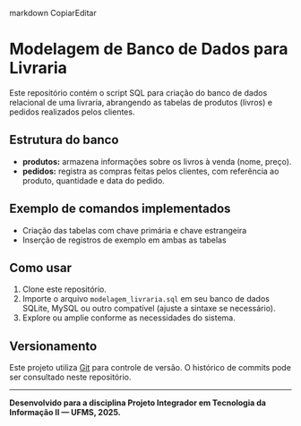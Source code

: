 markdown
CopiarEditar
# Modelagem de Banco de Dados para Livraria

Este repositório contém o script SQL para criação do banco de dados relacional de uma livraria, abrangendo as tabelas de produtos (livros) e pedidos realizados pelos clientes.

## Estrutura do banco

- **produtos:** armazena informações sobre os livros à venda (nome, preço).
- **pedidos:** registra as compras feitas pelos clientes, com referência ao produto, quantidade e data do pedido.

## Exemplo de comandos implementados

- Criação das tabelas com chave primária e chave estrangeira
- Inserção de registros de exemplo em ambas as tabelas

## Como usar

1. Clone este repositório.
2. Importe o arquivo `modelagem_livraria.sql` em seu banco de dados SQLite, MySQL ou outro compatível (ajuste a sintaxe se necessário).
3. Explore ou amplie conforme as necessidades do sistema.

## Versionamento

Este projeto utiliza [Git](https://git-scm.com/) para controle de versão. O histórico de commits pode ser consultado neste repositório.

---

**Desenvolvido para a disciplina Projeto Integrador em Tecnologia da Informação II — UFMS, 2025.**
